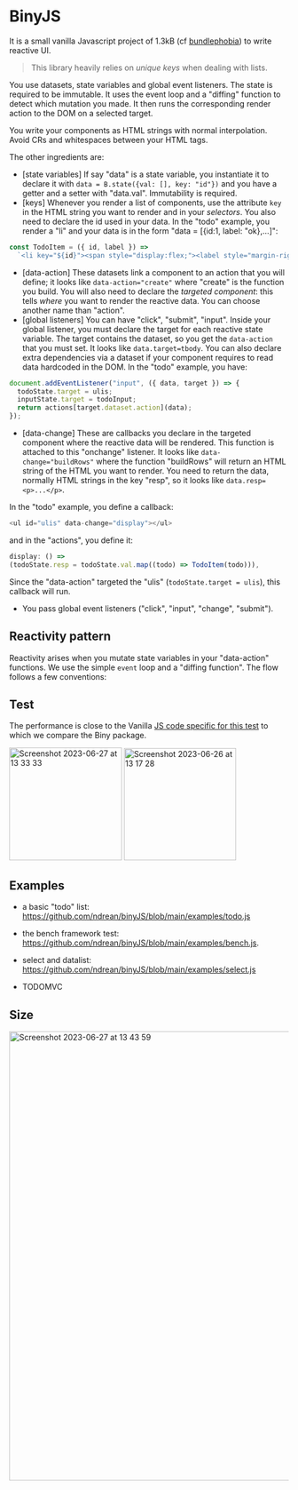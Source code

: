 # BinyJS

It is a small vanilla Javascript project of 1.3kB (cf [bundlephobia](https://bundlephobia.com/package/binyjs@0.3.0)) to write reactive UI.

> This library heavily relies on _unique keys_ when dealing with lists.

You use datasets, state variables and global event listeners. The state is required to be immutable. It uses the event loop and a "diffing" function to detect which mutation you made. It then runs the corresponding render action to the DOM on a selected target.

You write your components as HTML strings with normal interpolation. Avoid CRs and whitespaces between your HTML tags.

The other ingredients are:

- [state variables] If say "data" is a state variable, you instantiate it to declare it with `data = B.state({val: [], key: "id"})` and you have a getter and a setter with "data.val". Immutability is required.
- [keys] Whenever you render a list of components, use the attribute `key` in the HTML string you want to render and in your _selectors_. You also need to declare the id used in your data. In the "todo" example, you render a "li" and your data is in the form "data = [{id:1, label: "ok},...]":

```js
const TodoItem = ({ id, label }) =>
  `<li key="${id}"><span style="display:flex;"><label style="margin-right:10px;">${label}</label><input type="checkbox" id="ckb" data-action="removeLi" value=${inputState.val}/></spa n></li>`;
```

- [data-action] These datasets link a component to an action that you will define; it looks like `data-action="create"` where "create" is the function you build. You will also need to declare the _targeted component_: this tells _where_ you want to render the reactive data. You can choose another name than "action".
- [global listeners] You can have "click", "submit", "input". Inside your global listener, you must declare the target for each reactive state variable. The target contains the dataset, so you get the `data-action` that you must set. It looks like `data.target=tbody`. You can also declare extra dependencies via a dataset if your component requires to read data hardcoded in the DOM. In the "todo" example, you have:

```js
document.addEventListener("input", ({ data, target }) => {
  todoState.target = ulis;
  inputState.target = todoInput;
  return actions[target.dataset.action](data);
});
```

- [data-change] These are callbacks you declare in the targeted component where the reactive data will be rendered. This function is attached to this "onchange" listener. It looks like `data-change="buildRows"` where the function "buildRows" will return an HTML string of the HTML you want to render. You need to return the data, normally HTML strings in the key "resp", so it looks like `data.resp=<p>...</p>`.

In the "todo" example, you define a callback:

```js
<ul id="ulis" data-change="display"></ul>
```

and in the "actions", you define it:

```js
display: () =>
(todoState.resp = todoState.val.map((todo) => TodoItem(todo))),
```

Since the "data-action" targeted the "ulis" (`todoState.target = ulis`), this callback will run.

- You pass global event listeners ("click", "input", "change", "submit").

## Reactivity pattern

Reactivity arises when you mutate state variables in your "data-action" functions. We use the simple `event` loop and a "diffing function". The flow follows a few conventions:

## Test

The performance is close to the Vanilla [JS code specific for this test](https://github.com/krausest/js-framework-benchmark) to which we compare the Biny package.

<img width="203" alt="Screenshot 2023-06-27 at 13 33 33" src="https://github.com/ndrean/binyJS/assets/6793008/a869d1e1-9f04-42c9-b8b0-4e7f005c9b4b">

<img width="202" alt="Screenshot 2023-06-26 at 13 17 28" src="https://github.com/ndrean/binyJS/assets/6793008/8dc77a66-6975-4e83-8c3c-eb6df9d257a9">

## Examples

- a basic "todo" list: <https://github.com/ndrean/binyJS/blob/main/examples/todo.js>

- the bench framework test: <https://github.com/ndrean/binyJS/blob/main/examples/bench.js>.

- select and datalist: <https://github.com/ndrean/binyJS/blob/main/examples/select.js>
  
- TODOMVC

## Size

<img width="809" alt="Screenshot 2023-06-27 at 13 43 59" src="https://github.com/ndrean/binyJS/assets/6793008/e01ea587-3d09-4815-a354-4d2807255511">

